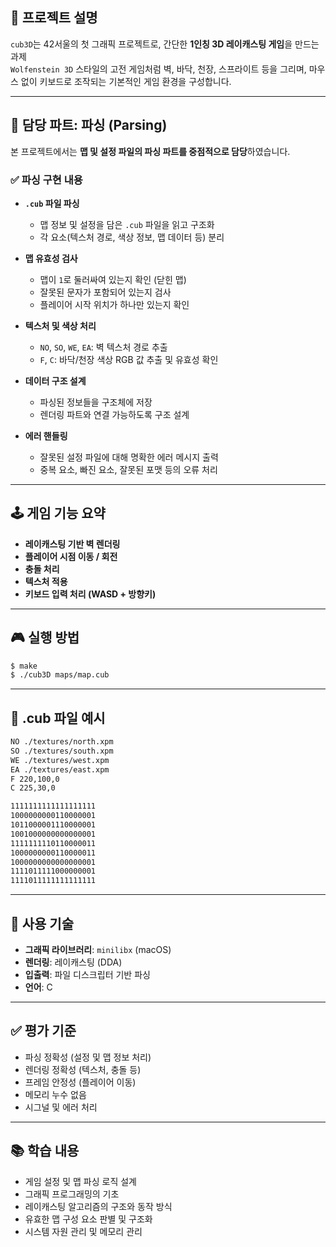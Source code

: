 ## 📌 프로젝트 설명

`cub3D`는 42서울의 첫 그래픽 프로젝트로, 간단한 **1인칭 3D 레이캐스팅 게임**을 만드는 과제  
`Wolfenstein 3D` 스타일의 고전 게임처럼 벽, 바닥, 천장, 스프라이트 등을 그리며, 마우스 없이 키보드로 조작되는 기본적인 게임 환경을 구성합니다.

---

## 🧠 담당 파트: 파싱 (Parsing)

본 프로젝트에서는 **맵 및 설정 파일의 파싱 파트를 중점적으로 담당**하였습니다.

### ✅ 파싱 구현 내용

- **`.cub` 파일 파싱**
  - 맵 정보 및 설정을 담은 `.cub` 파일을 읽고 구조화
  - 각 요소(텍스처 경로, 색상 정보, 맵 데이터 등) 분리

- **맵 유효성 검사**
  - 맵이 `1`로 둘러싸여 있는지 확인 (닫힌 맵)
  - 잘못된 문자가 포함되어 있는지 검사
  - 플레이어 시작 위치가 하나만 있는지 확인

- **텍스처 및 색상 처리**
  - `NO`, `SO`, `WE`, `EA`: 벽 텍스처 경로 추출
  - `F`, `C`: 바닥/천장 색상 RGB 값 추출 및 유효성 확인

- **데이터 구조 설계**
  - 파싱된 정보들을 구조체에 저장
  - 렌더링 파트와 연결 가능하도록 구조 설계

- **에러 핸들링**
  - 잘못된 설정 파일에 대해 명확한 에러 메시지 출력
  - 중복 요소, 빠진 요소, 잘못된 포맷 등의 오류 처리

---

## 🕹️ 게임 기능 요약

- **레이캐스팅 기반 벽 렌더링**
- **플레이어 시점 이동 / 회전**
- **충돌 처리**
- **텍스처 적용**
- **키보드 입력 처리 (WASD + 방향키)**

---

## 🎮 실행 방법

```bash
$ make
$ ./cub3D maps/map.cub
```

---

## 📄 .cub 파일 예시

```txt
NO ./textures/north.xpm
SO ./textures/south.xpm
WE ./textures/west.xpm
EA ./textures/east.xpm
F 220,100,0
C 225,30,0

1111111111111111111
1000000000110000001
1011000001110000001
1001000000000000001
1111111110110000011
1000000000110000011
1000000000000000001
1111011111000000001
1111011111111111111
```

---

## 🔧 사용 기술

- **그래픽 라이브러리**: `minilibx` (macOS)
- **렌더링**: 레이캐스팅 (DDA)
- **입출력**: 파일 디스크립터 기반 파싱
- **언어**: C

---

## ✅ 평가 기준

- 파싱 정확성 (설정 및 맵 정보 처리)
- 렌더링 정확성 (텍스처, 충돌 등)
- 프레임 안정성 (플레이어 이동)
- 메모리 누수 없음
- 시그널 및 에러 처리

---

## 📚 학습 내용

- 게임 설정 및 맵 파싱 로직 설계
- 그래픽 프로그래밍의 기초
- 레이캐스팅 알고리즘의 구조와 동작 방식
- 유효한 맵 구성 요소 판별 및 구조화
- 시스템 자원 관리 및 메모리 관리

